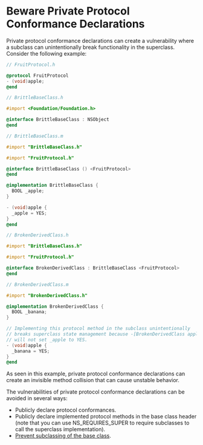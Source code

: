 # Beware Private Protocol Conformance Declarations

Private protocol conformance declarations can create a vulnerability where a
subclass can unintentionally break functionality in the superclass.
Consider the following example:

```Objective-C
// FruitProtocol.h

@protocol FruitProtocol
- (void)apple;
@end
```

```Objective-C
// BrittleBaseClass.h

#import <Foundation/Foundation.h>

@interface BrittleBaseClass : NSObject
@end
```

```Objective-C
// BrittleBaseClass.m

#import "BrittleBaseClass.h"

#import "FruitProtocol.h"

@interface BrittleBaseClass () <FruitProtocol>
@end

@implementation BrittleBaseClass {
  BOOL _apple;
}

- (void)apple {
  _apple = YES;
}
@end
```

```Objective-C
// BrokenDerivedClass.h

#import "BrittleBaseClass.h"

#import "FruitProtocol.h"

@interface BrokenDerivedClass : BrittleBaseClass <FruitProtocol>
@end
```

```Objective-C
// BrokenDerivedClass.m

#import "BrokenDerivedClass.h"

@implementation BrokenDerivedClass {
  BOOL _banana;
}

// Implementing this protocol method in the subclass unintentionally
// breaks superclass state management because -[BrokenDerivedClass apple]
// will not set _apple to YES.
- (void)apple {
  _banana = YES;
}
@end
```

As seen in this example, private protocol conformance declarations can
create an invisible method collision that can cause unstable behavior.

The vulnerabilities of private protocol conformance declarations can be
avoided in several ways:
* Publicly declare protocol conformances.
* Publicly declare implemented protocol methods in the base class header
(note that you can use NS_REQUIRES_SUPER to require subclasses to call
the superclass implementation).
* [Prevent subclassing of the base class](../tips/preventing-subclasses.md).

